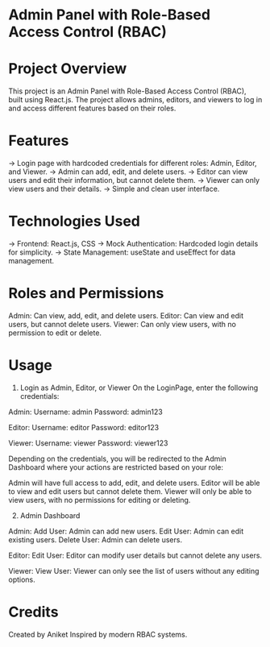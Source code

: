 # Admin Panel with Role-Based Access Control (RBAC)

# Project Overview

This project is an Admin Panel with Role-Based Access Control (RBAC), built using React.js. The project allows admins, editors, and viewers to log in and access different features based on their roles.

# Features

-> Login page with hardcoded credentials for different roles: Admin, Editor, and Viewer.
-> Admin can add, edit, and delete users.
-> Editor can view users and edit their information, but cannot delete them.
-> Viewer can only view users and their details.
-> Simple and clean user interface.

# Technologies Used

-> Frontend: React.js, CSS
-> Mock Authentication: Hardcoded login details for simplicity.
-> State Management: useState and useEffect for data management.

# Roles and Permissions

Admin: Can view, add, edit, and delete users.
Editor: Can view and edit users, but cannot delete users.
Viewer: Can only view users, with no permission to edit or delete.

# Usage

1. Login as Admin, Editor, or Viewer
   On the LoginPage, enter the following credentials:

Admin:
Username: admin
Password: admin123

Editor:
Username: editor
Password: editor123

Viewer:
Username: viewer
Password: viewer123

Depending on the credentials, you will be redirected to the Admin Dashboard where your actions are restricted based on your role:

Admin will have full access to add, edit, and delete users.
Editor will be able to view and edit users but cannot delete them.
Viewer will only be able to view users, with no permissions for editing or deleting.

2. Admin Dashboard

Admin:
Add User: Admin can add new users.
Edit User: Admin can edit existing users.
Delete User: Admin can delete users.

Editor:
Edit User: Editor can modify user details but cannot delete any users.

Viewer:
View User: Viewer can only see the list of users without any editing options.

# Credits

Created by Aniket
Inspired by modern RBAC systems.
